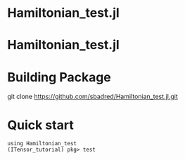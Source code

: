 # Hamiltonian_test.jl
# Hamiltonian_test.jl


# Building Package
git clone https://github.com/sbadred/Hamiltonian_test.jl.git

# Quick start
```
using Hamiltonian_test
(ITensor_tutorial) pkg> test
```
